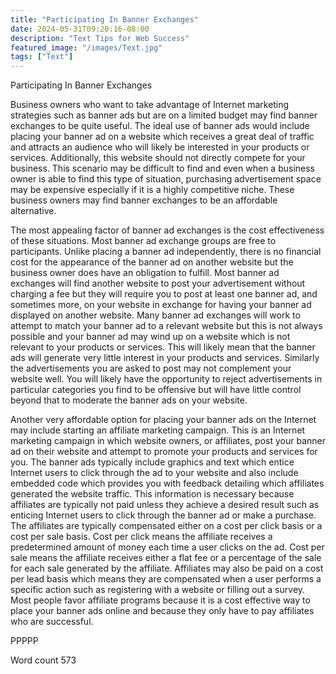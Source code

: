 ```yaml
---
title: "Participating In Banner Exchanges"
date: 2024-05-31T09:20:16-08:00
description: "Text Tips for Web Success"
featured_image: "/images/Text.jpg"
tags: ["Text"]
---
```


Participating In Banner Exchanges

Business owners who want to take advantage of Internet marketing strategies such as banner ads but are on a limited budget may find banner exchanges to be quite useful. The ideal use of banner ads would include placing your banner ad on a website which receives a great deal of traffic and attracts an audience who will likely be interested in your products or services. Additionally, this website should not directly compete for your business. This scenario may be difficult to find and even when a business owner is able to find this type of situation, purchasing advertisement space may be expensive especially if it is a highly competitive niche. These business owners may find banner exchanges to be an affordable alternative.

The most appealing factor of banner ad exchanges is the cost effectiveness of these situations. Most banner ad exchange groups are free to participants. Unlike placing a banner ad independently, there is no financial cost for the appearance of the banner ad on another website but the business owner does have an obligation to fulfill. Most banner ad exchanges will find another website to post your advertisement without charging a fee but they will require you to post at least one banner ad, and sometimes more, on your website in exchange for having your banner ad displayed on another website. Many banner ad exchanges will work to attempt to match your banner ad to a relevant website but this is not always possible and your banner ad may wind up on a website which is not relevant to your products or services. This will likely mean that the banner ads will generate very little interest in your products and services. Similarly the advertisements you are asked to post may not complement your website well. You will likely have the opportunity to reject advertisements in particular categories you find to be offensive but will have little control beyond that to moderate the banner ads on your website. 

Another very affordable option for placing your banner ads on the Internet may include starting an affiliate marketing campaign. This is an Internet marketing campaign in which website owners, or affiliates, post your banner ad on their website and attempt to promote your products and services for you. The banner ads typically include graphics and text which entice Internet users to click through the ad to your website and also include embedded code which provides you with feedback detailing which affiliates generated the website traffic. This information is necessary because affiliates are typically not paid unless they achieve a desired result such as enticing Internet users to click through the banner ad or make a purchase. The affiliates are typically compensated either on a cost per click basis or a cost per sale basis. Cost per click means the affiliate receives a predetermined amount of money each time a user clicks on the ad. Cost per sale means the affiliate receives either a flat fee or a percentage of the sale for each sale generated by the affiliate. Affiliates may also be paid on a cost per lead basis which means they are compensated when a user performs a specific action such as registering with a website or filling out a survey. Most people favor affiliate programs because it is a cost effective way to place your banner ads online and because they only have to pay affiliates who are successful. 

PPPPP

Word count 573

